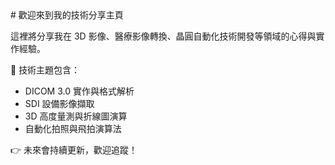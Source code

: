 <!-- in your default layout -->
<link rel="stylesheet" href="{{ 'style.css' | relative_url }}">
# 歡迎來到我的技術分享主頁

這裡將分享我在 3D 影像、醫療影像轉換、晶圓自動化技術開發等領域的心得與實作經驗。

🔧 技術主題包含：
- DICOM 3.0 實作與格式解析
- SDI 設備影像擷取
- 3D 高度量測與折線圖演算
- 自動化拍照與飛拍演算法

👉 未來會持續更新，歡迎追蹤！
